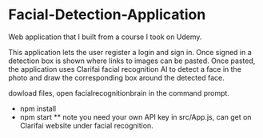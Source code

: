 # Facial-Detection-Application

Web application that I built from a course I took on Udemy.

This application lets the user register a login and sign in. Once signed in a detection box is shown where links to images can be pasted. 
Once pasted, the application uses Clarifai facial recognition AI to detect a face in the photo and draw the corresponding box around
the detected face. 

dowload files, open facialrecognitionbrain in the command prompt. 
  - npm install
  - npm start
  ** note you need your own API key in src/App.js, can get on Clarifai website under facial recognition.
